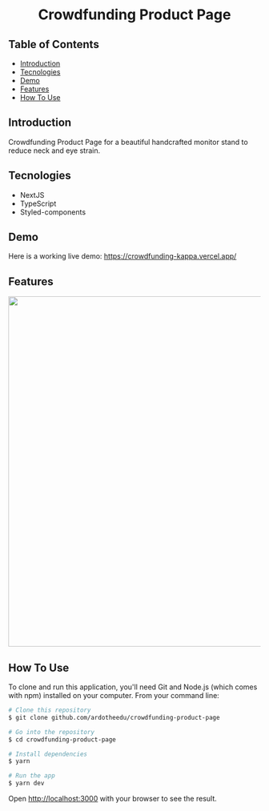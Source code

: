 <h1 align="center">
  Crowdfunding Product Page
</h1>
</p>

## Table of Contents
* [Introduction](#introduction)
* [Tecnologies](#tecnologies)
* [Demo](#demo)
* [Features](#features)
* [How To Use](#how-to-use)


## Introduction

Crowdfunding Product Page for a beautiful handcrafted monitor stand to reduce neck and eye strain.

## Tecnologies

* NextJS
* TypeScript
* Styled-components


## Demo

Here is a working live demo: https://crowdfunding-kappa.vercel.app/

## Features

<p align="center">
  <img src = "/.github/video.gif" width=700>
</p>

## How To Use

To clone and run this application, you'll need Git and Node.js (which comes with npm) installed on your computer. From your command line:
```bash
# Clone this repository
$ git clone github.com/ardotheedu/crowdfunding-product-page

# Go into the repository
$ cd crowdfunding-product-page

# Install dependencies
$ yarn

# Run the app
$ yarn dev
```
Open [http://localhost:3000](http://localhost:3000) with your browser to see the result.

